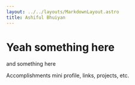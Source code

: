 ```yaml
---
layout: ../../layouts/MarkdownLayout.astro
title: Ashiful Bhuiyan
---
```


# Yeah something here
and something here

Accomplishments mini profile, links, projects, etc.
